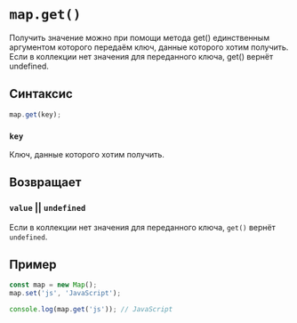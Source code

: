 # `map.get()`

Получить значение можно при помощи метода get() единственным аргументом которого передаём ключ, данные которого хотим получить. Если в коллекции нет значения для переданного ключа, get() вернёт undefined.

## Синтаксис

```js
map.get(key);
```

### `key`

Ключ, данные которого хотим получить.

## Возвращает

### `value` || `undefined`

Если в коллекции нет значения для переданного ключа, `get()` вернёт `undefined`.

## Пример

```js
const map = new Map();
map.set('js', 'JavaScript');

console.log(map.get('js')); // JavaScript
```
